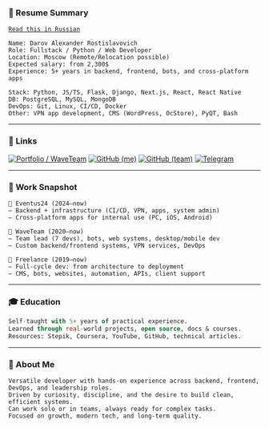 ### 📄 Resume Summary

[`Read this in Russian`](https://github.com/eelus1ve/resume.ru.md)

```vbnet
Name: Darov Alexander Rostislavovich  
Role: Fullstack / Python / Web Developer  
Location: Moscow (Remote/Relocation possible)  
Expected salary: from 2,300$
Experience: 5+ years in backend, frontend, bots, and cross-platform apps  
```

```vbnet
Stack: Python, JS/TS, Flask, Django, Next.js, React, React Native  
DB: PostgreSQL, MySQL, MongoDB  
DevOps: Git, Linux, CI/CD, Docker  
Other: VPN app development, CMS (WordPress, OcStore), PyQT, Bash  
```
---

### 🔗 Links

[![Portfolio / WaveTeam](https://img.shields.io/badge/-WaveTeam-000?style=flat&logo=google-chrome&logoColor=white)](https://waveteam.net/)
[![GitHub (me)](https://img.shields.io/badge/-eelus1ve-000?style=flat&logo=github&logoColor=white)](https://github.com/eelus1ve)
[![GitHub (team)](https://img.shields.io/badge/-WaveTeam-000?style=flat&logo=github&logoColor=white)](https://github.com/WaveTeamDev)
[![Telegram](https://img.shields.io/badge/-Telegram-000?style=flat&logo=telegram&logoColor=white)](https://t.me/eelus1ve)

---

### 💼 Work Snapshot
```
🔹 Eventus24 (2024–now)
— Backend + infrastructure (CI/CD, VPN, apps, system admin)
— Cross-platform apps for internal use (PC, iOS, Android)

🔹 WaveTeam (2020–now)
— Team lead (7 devs), bots, web systems, desktop/mobile dev
— Custom backend/frontend systems, VPN services, DevOps

🔹 Freelance (2019–now)
— Full-cycle dev: from architecture to deployment
— CMS, bots, websites, automation, APIs, client support
```

---

### 🎓 Education
```sql
Self-taught with 5+ years of practical experience.  
Learned through real-world projects, open source, docs & courses.  
Resources: Stepik, Coursera, YouTube, GitHub, technical articles.
```

---

### 💬 About Me
```pgsql
Versatile developer with hands-on experience across backend, frontend, DevOps, and leadership roles.  
Driven by curiosity, discipline, and the desire to build clean, efficient systems.  
Can work solo or in teams, always ready for complex tasks.  
Focused on growth, modern tech, and long-term quality.
```

